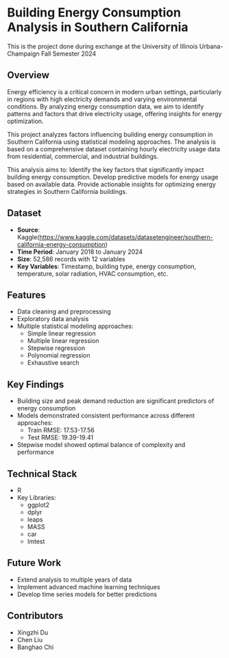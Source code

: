 # Building Energy Consumption Analysis in Southern California
This is the project done during exchange at the University of Illinois Urbana-Champaign Fall Semester 2024

## Overview
Energy efficiency is a critical concern in modern urban settings, particularly in regions with high electricity demands and varying environmental conditions. By analyzing energy consumption data, we aim to identify patterns and factors that drive electricity usage, offering insights for energy optimization. 

This project analyzes factors influencing building energy consumption in Southern California using statistical modeling approaches. The analysis is based on a comprehensive dataset containing hourly electricity usage data from residential, commercial, and industrial buildings.

This analysis aims to:
Identify the key factors that significantly impact building energy consumption.
Develop predictive models for energy usage based on available data.
Provide actionable insights for optimizing energy strategies in Southern California buildings.

## Dataset
- **Source**:  Kaggle(https://www.kaggle.com/datasets/datasetengineer/southern-california-energy-consumption)
- **Time Period**: January 2018 to January 2024
- **Size**: 52,586 records with 12 variables
- **Key Variables**: Timestamp, building type, energy consumption, temperature, solar radiation, HVAC consumption, etc.

## Features
- Data cleaning and preprocessing
- Exploratory data analysis
- Multiple statistical modeling approaches:
  - Simple linear regression
  - Multiple linear regression
  - Stepwise regression
  - Polynomial regression
  - Exhaustive search

## Key Findings
- Building size and peak demand reduction are significant predictors of energy consumption
- Models demonstrated consistent performance across different approaches:
  - Train RMSE: 17.53-17.56
  - Test RMSE: 19.39-19.41
- Stepwise model showed optimal balance of complexity and performance

## Technical Stack
- R
- Key Libraries:
  - ggplot2
  - dplyr
  - leaps
  - MASS
  - car
  - lmtest

## Future Work
- Extend analysis to multiple years of data
- Implement advanced machine learning techniques
- Develop time series models for better predictions

## Contributors
- Xingzhi Du
- Chen Liu
- Banghao Chi
